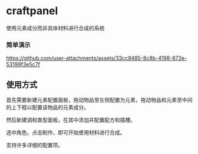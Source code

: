 # craftpanel
使用元素成分而非具体材料进行合成的系统

### 简单演示
https://github.com/user-attachments/assets/33cc8485-8c8b-4198-872e-53199f3e5c7f

## 使用方式
首先需要新建元素配置面板，拖动物品至左侧配置为元素，拖动物品和元素至中间的上下框以配置该物品的元素成分。

然后新建调和类型面板，在其中添加并配置配方和插槽。

选中角色，点击制作，即可开始使用材料进行合成。

支持许多详细的配置项。
